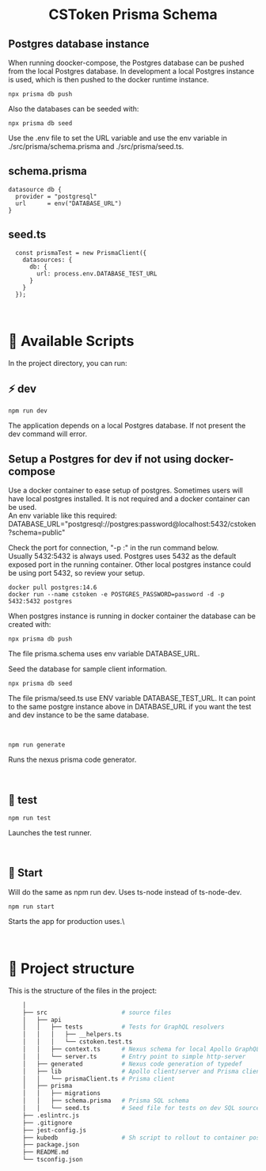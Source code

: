 <h1 align="center">CSToken Prisma Schema</h1>

## Postgres database instance
When running doocker-compose, the Postgres database can be pushed from the local Postgres database.
In development a local Postgres instance is used, which is then pushed to the docker runtime instance.
```
npx prisma db push
```
Also the databases can be seeded with:
``` 
npx prisma db seed
```

Use the .env file to set the URL variable and use the env variable in ./src/prisma/schema.prisma and ./src/prisma/seed.ts.
## schema.prisma
```
datasource db {
  provider = "postgresql"
  url      = env("DATABASE_URL")
}

```
## seed.ts
```
  const prismaTest = new PrismaClient({
    datasources: {
      db: {
        url: process.env.DATABASE_TEST_URL
      }
    }
  });
```

<br />

# 🚀 Available Scripts

In the project directory, you can run:
<br />

## ⚡️ dev

```
npm run dev
```

The application depends on a local Postgres database.
If not present the dev command will error.


## Setup a Postgres for dev if not using docker-compose
Use a docker container to ease setup of postgres.
Sometimes users will have local postgres installed. It is not required and a docker container can be used.\
An env variable like this required: DATABASE_URL="postgresql://postgres:password@localhost:5432/cstoken?schema=public"

Check the port for connection, "-p <local port>:<image instance exposed port>" in the run command below.\
Usually 5432:5432 is always used. Postgres uses 5432 as the default exposed port in the running container.
Other local postgres instance could be using port 5432, so review your setup.

```
docker pull postgres:14.6    
docker run --name cstoken -e POSTGRES_PASSWORD=password -d -p 5432:5432 postgres
```
When postgres instance is running in docker container the database can be created with:
```
npx prisma db push
```
The file prisma.schema uses env variable DATABASE_URL.

Seed the database for sample client information.
```
npx prisma db seed
```
The file prisma/seed.ts use ENV variable DATABASE_TEST_URL. It can point to the same postgre instance
above in DATABASE_URL if you want the test and dev instance to be the same database.

<br />

```
npm run generate
```

Runs the nexus prisma code generator.

<br />

## 🧪 test

```
npm run test
```
Launches the test runner.

<br />

## 🦾 Start

Will do the same as npm run dev. Uses ts-node instead of ts-node-dev. 
```
npm run start
```

Starts the app for production uses.\

<br />

# 🧬 Project structure

This is the structure of the files in the project:

```sh
    │
    ├── src                     # source files
    │   ├── api
    │   │   ├── tests           # Tests for GraphQL resolvers
    │   │   │   ├── __helpers.ts
    │   │   │   └── cstoken.test.ts   
    │   │   ├── context.ts      # Nexus schema for local Apollo GraphQL
    │   │   └── server.ts       # Entry point to simple http-server
    │   ├── generated           # Nexus code generation of typedef
    │   ├── lib                 # Apollo client/server and Prisma client
    │   │   └── prismaClient.ts # Prisma client
    │   ├── prisma
    │   │   ├── migrations
    │   │   ├── schema.prisma   # Prisma SQL schema
    │   │   └── seed.ts         # Seed file for tests on dev SQL source
    ├── .eslintrc.js
    ├── .gitignore
    ├── jest-config.js
    ├── kubedb                  # Sh script to rollout to container postgres database
    ├── package.json
    ├── README.md
    └── tsconfig.json
```

